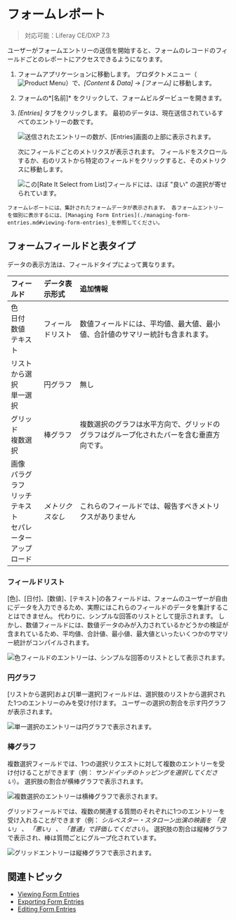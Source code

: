 # フォームレポート

> 対応可能：Liferay CE/DXP 7.3

ユーザーがフォームエントリーの送信を開始すると、フォームのレコードのフィールドごとのレポートにアクセスできるようになります。

1.  フォームアプリケーションに移動します。 プロダクトメニュー（![Product Menu](../../../images/icon-product-menu.png)）で、*[Content & Data]* → *[フォーム]* に移動します。

2.  フォームの*[名前]* をクリックして、フォームビルダービューを開きます。

3.  *[Entries]* タブをクリックします。 最初のデータは、現在送信されているすべてのエントリーの数です。

    ![送信されたエントリーの数が、[Entries]画面の上部に表示されます。](./form-reports/images/06.png)

    次にフィールドごとのメトリクスが表示されます。 フィールドをスクロールするか、右のリストから特定のフィールドをクリックすると、そのメトリクスに移動します。

    ![この[Rate It Select from List]フィールドには、ほぼ "良い" の選択が寄せられています。](./form-reports/images/01.png)

<!-- end list -->

```{tip}
フォームレポートには、集計されたフォームデータが表示されます。 各フォームエントリーを個別に表示するには、[Managing Form Entries](./managing-form-entries.md#viewing-form-entries)_を参照してください。
```

## フォームフィールドと表タイプ

データの表示方法は、フィールドタイプによって異なります。

| フィールド                                                                      | データ表示形式   | 追加情報                                         |
| :--- | :--- | :--- |
| 色<br />日付<br />数値<br />テキスト                              | フィールドリスト  | 数値フィールドには、平均値、最大値、最小値、合計値のサマリー統計も含まれます。      |
| リストから選択<br />単一選択                                                    | 円グラフ      | 無し                                           |
| グリッド<br />複数選択                                                       | 棒グラフ      | 複数選択のグラフは水平方向で、グリッドのグラフはグループ化されたバーを含む垂直方向です。 |
| 画像<br />パラグラフ<br />リッチテキスト<br />セパレーター<br />アップロード | *メトリクスなし* | これらのフィールドでは、報告すべきメトリクスがありません                 |

### フィールドリスト

[色]、[日付]、[数値]、[テキスト]の各フィールドは、フォームのユーザーが自由にデータを入力できるため、実際にはこれらのフィールドのデータを集計することはできません。 代わりに、シンプルな回答のリストとして提示されます。 しかし、数値フィールドには、数値データのみが入力されているかどうかの検証が含まれているため、平均値、合計値、最小値、最大値といったいくつかのサマリー統計がコンパイルされます。

![色フィールドのエントリーは、シンプルな回答のリストとして表示されます。](./form-reports/images/02.png)

### 円グラフ

[リストから選択]および[単一選択]フィールドは、選択肢のリストから選択された1つのエントリーのみを受け付けます。 ユーザーの選択の割合を示す円グラフが表示されます。

![単一選択のエントリーは円グラフで表示されます。](./form-reports/images/03.png)

### 棒グラフ

複数選択フィールドでは、1つの選択リクエストに対して複数のエントリーを受け付けることができます（例： *サンドイッチのトッピングを選択してください*）。 選択肢の割合が横棒グラフで表示されます。

![複数選択のエントリーは横棒グラフで表示されます。](./form-reports/images/04.png)

グリッドフィールドでは、複数の関連する質問のそれぞれに1つのエントリーを受け入れることができます（例： *シルベスター・スタローン出演の映画を 「良い」 、 「悪い」 、 「普通」で評価してください*）。 選択肢の割合は縦棒グラフで表示され、棒は質問ごとにグループ化されています。

![グリッドエントリーは縦棒グラフで表示されます。](./form-reports/images/05.png)

## 関連トピック

  - [Viewing Form Entries](./managing-form-entries.md#viewing-form-entries)
  - [Exporting Form Entries](./managing-form-entries.md#exporting-form-entries)
  - [Editing Form Entries](./managing-form-entries.md#editing-form-entries)
